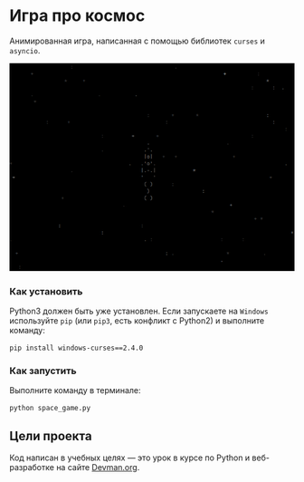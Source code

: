 # Игра про космос
Анимированная игра, написанная с помощью библиотек `curses` и `asyncio`. 

![скриншот сайта](https://github.com/Aleksey525/static_site/blob/main/space_ship.png)

### Как установить

Python3 должен быть уже установлен. Если запускаете на `Windows` используйте `pip` (или `pip3`, есть конфликт с Python2) и выполните команду:

```
pip install windows-curses==2.4.0
```

### Как запустить

Выполните команду в терминале: 

```
python space_game.py
```

## Цели проекта

Код написан в учебных целях — это урок в курсе по Python и веб-разработке на сайте [Devman.org](https://dvmn.org).